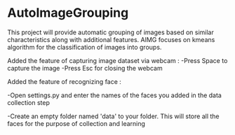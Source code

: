# AutoImageGrouping
This project will provide automatic grouping of images based on similar characteristics along with additional features. AIMG focuses on kmeans algorithm for the classification of images into groups. 


Added the feature of capturing image dataset via webcam :
-Press Space to capture the image
-Press Esc for closing the webcam

Added the feature of recognizing face :

-Open settings.py and enter the names of the faces you added in the data collection step 

-Create an empty folder named 'data' to your folder. This will store all the faces for the purpose of collection and learning
